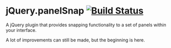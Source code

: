 # jQuery.panelSnap [![Build Status](https://travis-ci.org/guidobouman/jquery-panelsnap?branch=master)](https://travis-ci.org/guidobouman/jquery-panelsnap)

A jQuery plugin that provides snapping functionality to a set of panels within your interface.

A lot of improvements can still be made, but the beginning is here.